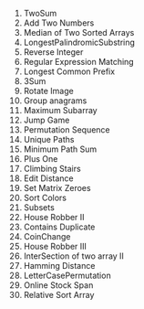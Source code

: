 1. TwoSum
2. Add Two Numbers
4. Median of Two Sorted Arrays     
5. LongestPalindromicSubstring
7. Reverse Integer  
10. Regular Expression Matching
14. Longest Common Prefix  
15. 3Sum
48. Rotate Image
49. Group anagrams
53. Maximum Subarray
55. Jump Game
60. Permutation Sequence
62. Unique Paths
64. Minimum Path Sum
66. Plus One
70. Climbing Stairs
72. Edit Distance
73. Set Matrix Zeroes
75. Sort Colors
78. Subsets
213. House Robber II
217. Contains Duplicate
322. CoinChange
337. House Robber III
350. InterSection of two array II
461. Hamming Distance
784. LetterCasePermutation
901. Online Stock Span
1122. Relative Sort Array
